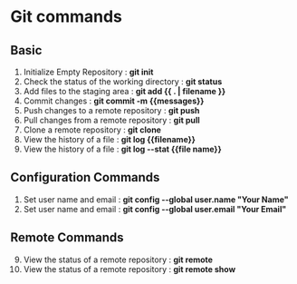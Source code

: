 # Git commands
## Basic
1. Initialize Empty Repository : **git init**
1. Check the status of the working directory : **git status**
1. Add files to the staging area : **git add {{ . | filename }}**
1. Commit changes : **git commit -m {{messages}}**
1. Push changes to a remote repository : **git push**
1. Pull changes from a remote repository : **git pull**
1. Clone a remote repository : **git clone**
1. View the history of a file : **git log {{filename}}**
1. View the history of a file : **git log --stat {{file name}}**

## Configuration Commands
1. Set user name and email : **git config --global user.name "Your Name"**
2. Set user name and email : **git config --global user.email "Your Email"**

## Remote Commands
9. View the status of a remote repository : **git remote**
10. View the status of a remote repository : **git remote show**

